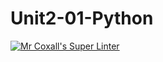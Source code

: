 # Unit2-01-Python
[![Mr Coxall's Super Linter](https://github.com/ICS3U-Programming-JaydinM/Unit2-01-Python/workflows/Mr%20Coxall's%20Super%20Linter/badge.svg)](https://github.com/ICS3U-Programming-JaydinM/Unit2-01-Python/actions/)
